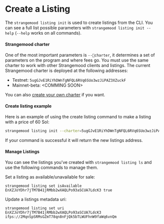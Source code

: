 # Create a Listing

The `strangemood listing init` is used to create listings from the CLI. You can see a full list possible parameters with `strangemood listing init --help` (`--help` works on all commands).&#x20;

#### Strangemood charter

One of the most important parameters is `--charter`, it determines a set of parameters on the program and where fees go. You must use the same charter to work with other Strangemood clients and listings. The current Strangemood charter is deployed at the following addresses:

* Testnet: `5ugGJvE1RiYhDWnTgNFQL6RVq6SUo3wzJiPAZ3XZuckF`
* Mainnet-beta: \<COMMING SOON>&#x20;

You can also [create your own charter](create-a-charter.md) if you want.&#x20;

#### Create listing example

Here is an example of using the create listing command to make a listing with a price of 60 Sol:

```bash
strangemood listing init --charter=5ugGJvE1RiYhDWnTgNFQL6RVq6SUo3wzJiPAZ3XZuckF --decimals=0 --price=60 --uri=ifps://2MqnSpSRMsGZmT78qn8nFjQk5bTLWUFhnW9faWq6vnQm
```

If your command is successful it will return the new listings address.

#### Manage Listings

You can see the listings you've created with `strangemood listing ls` and use the following commands to manage them.

Set a listing as available/unavailable for sale:

```
strangemood listing set isAvailable EnXZJoYDhr7jTM7B41jRMbb2wXAQLPo93aSCUA7LdcK3 true
```

Update a listings metadata uri:

```
strangemood listing set uri EnXZJoYDhr7jTM7B41jRMbb2wXAQLPo93aSCUA7LdcK3 ifps://2MqnSpSRMsGZmT78qn8nFjQk5bTLWUFhnW9faWq6vnQm
```
